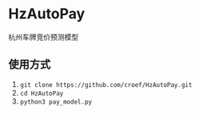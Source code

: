 # HzAutoPay
杭州车牌竞价预测模型

## 使用方式
1. `git clone https://github.com/croef/HzAutoPay.git`
2. `cd HzAutoPay`
3. `python3 pay_model.py`
